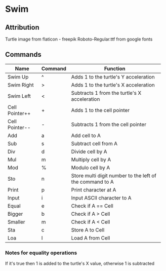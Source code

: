 # Swim

## Attribution

Turtle image from flaticon - freepik
Roboto-Regular.ttf from google fonts

## Commands

| Name | Command | Function |
| - | - | - |
| Swim Up | ^ | Adds 1 to the turtle's Y acceleration |
| Swim Right | > | Adds 1 to the turtle's X acceleration |
| Swim Left | < | Subtracts 1 from the turtle's X acceleration |
| Cell Pointer++ | + | Adds 1 to the cell pointer |
| Cell Pointer-- | - | Subtracts 1 from the cell pointer |
| Add | a | Add cell to A |
| Sub | s | Subtract cell from A |
| Div | d | Divide cell by A |
| Mul | m | Multiply cell by A |
| Mod | % | Modulo cell by A |
| Sto | n | Store multi digit number to the left of the command to A |
| Print | p | Print character at A |
| Input | i | Input ASCII character to A |
| Equal | e | Check if A == Cell |
| Bigger | b | Check if A > Cell |
| Smaller | m | Check if A < Cell |
| Sta | c | Store A to Cell |
| Loa | l | Load A from Cell |

### Notes for equality operations

If it's true then 1 is added to the turtle's X value, otherwise 1 is subtracted
